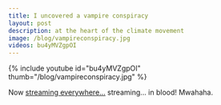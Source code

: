 ```yaml
---
title: I uncovered a vampire conspiracy
layout: post
description: at the heart of the climate movement
image: /blog/vampireconspiracy.jpg
videos: bu4yMVZgpOI
---
```


{% include youtube id="bu4yMVZgpOI" thumb="/blog/vampireconspiracy.jpg" %}

Now [streaming everywhere…](https://distrokid.com/hyperfollow/olifrost/the-vampire-conspiracy) streaming… in blood! Mwahaha.
